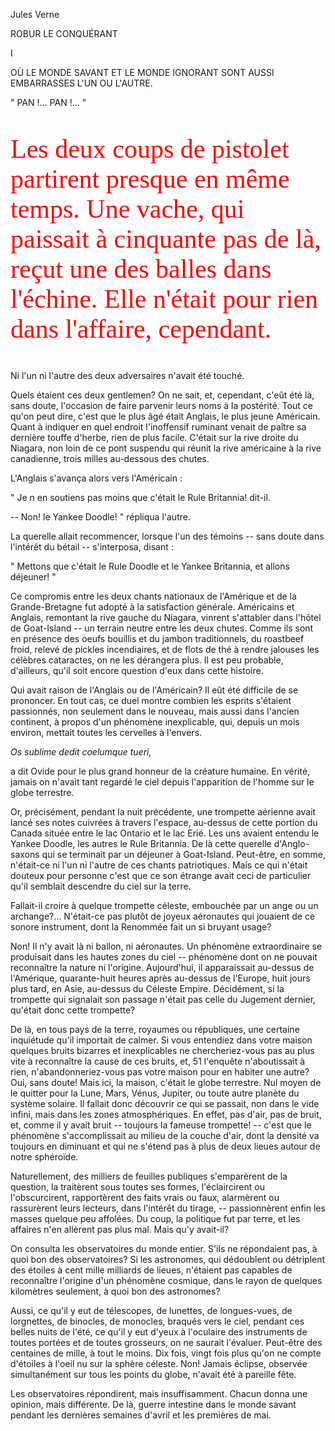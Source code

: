 Jules Verne

ROBUR LE CONQUÉRANT

I

OÙ LE MONDE SAVANT ET LE MONDE IGNORANT SONT AUSSI EMBARRASSES L'UN OU L'AUTRE.

" PAN !... PAN !... "

<p style="font-family: cursive; color:red; font-size:3em;">Les deux coups de pistolet partirent presque en même temps. Une vache, qui paissait à cinquante pas de là, reçut une des balles dans l'échine. Elle n'était pour rien dans l'affaire, cependant.</p>

Ni l'un ni l'autre des deux adversaires n'avait été touché. 

Quels étaient ces deux gentlemen? On ne sait, et, cependant, c'eût été là, sans doute, l'occasion de faire parvenir leurs noms à la postérité. Tout ce qu'on peut dire, c'est que le plus âgé était Anglais, le plus jeune Américain. Quant à indiquer en quel endroit l'inoffensif ruminant venait de paître sa dernière touffe d'herbe, rien de plus facile. C'était sur la rive droite du Niagara, non loin de ce pont suspendu qui réunit la rive américaine à la rive canadienne, trois milles au-dessous des chutes.

L'Anglais s'avança alors vers l'Américain :

" Je n en soutiens pas moins que c'était le Rule Britannia! dit-il.

-- Non! le Yankee Doodle! " répliqua l'autre.

La querelle allait recommencer, lorsque l'un des témoins -- sans doute dans l'intérêt du bétail -- s'interposa, disant :

" Mettons que c'était le Rule Doodle et le Yankee Britannia, et allons déjeuner! "

Ce compromis entre les deux chants nationaux de l'Amérique et de la Grande-Bretagne fut adopté à la satisfaction générale. Américains et Anglais, remontant la rive gauche du Niagara, vinrent s'attabler dans l'hôtel de Goat-Island -- un terrain neutre entre les deux chutes. Comme ils sont en présence des oeufs bouillis et du jambon traditionnels, du roastbeef froid, relevé de pickles incendiaires, et de flots de thé à rendre jalouses les célèbres cataractes, on ne les dérangera plus. Il est peu probable, d'ailleurs, qu'il soit encore question d'eux dans cette histoire.

Qui avait raison de l'Anglais ou de l'Américain? Il eût été difficile de se prononcer. En tout cas, ce duel montre combien les esprits s'étaient passionnés, non seulement dans le nouveau, mais aussi dans l'ancien continent, à propos d'un phénomène inexplicable, qui, depuis un mois environ, mettait toutes les cervelles à l'envers.

_Os sublime dedit coelumque tueri,_ 


a dit Ovide pour le plus grand honneur de la créature humaine. En vérité, jamais on n'avait tant regardé le ciel depuis l'apparition de l'homme sur le globe terrestre.

Or, précisément, pendant la nuit précédente, une trompette aérienne avait lancé ses notes cuivrées à travers l'espace, au-dessus de cette portion du Canada située entre le lac Ontario et le lac Erié. Les uns avaient entendu le Yankee Doodle, les autres le Rule Britannia. De là cette querelle d'Anglo-saxons qui se terminait par un déjeuner à Goat-Island. Peut-être, en somme, n'était-ce ni l'un ni l'autre de ces chants patriotiques. Mais ce qui n'était douteux pour personne c'est que ce son étrange avait ceci de particulier qu'il semblait descendre du ciel sur la terre.

Fallait-il croire à quelque trompette céleste, embouchée par un ange ou un archange?... N'était-ce pas plutôt de joyeux aéronautes qui jouaient de ce sonore instrument, dont la Renommée fait un si bruyant usage?

Non! Il n'y avait là ni ballon, ni aéronautes. Un phénomène extraordinaire se produisait dans les hautes zones du ciel -- phénomène dont on ne pouvait reconnaître la nature ni l'origine. Aujourd'hui, il apparaissait au-dessus de l'Amérique, quarante-huit heures après au-dessus de l'Europe, huit jours plus tard, en Asie, au-dessus du Céleste Empire. Décidément, si la trompette qui signalait son passage n'était pas celle du Jugement dernier, qu'était donc cette trompette?

De là, en tous pays de la terre, royaumes ou républiques, une certaine inquiétude qu'il importait de calmer. Si vous entendiez dans votre maison quelques bruits bizarres et inexplicables ne chercheriez-vous pas au plus vite à reconnaître la cause de ces bruits, et, 51 l'enquête n'aboutissait à rien, n'abandonneriez-vous pas votre maison pour en habiter une autre? Oui, sans doute! Mais ici, la maison, c'était le globe terrestre. Nul moyen de le quitter pour la Lune, Mars, Vénus, Jupiter, ou toute autre planète du système solaire. Il fallait donc découvrir ce qui se passait, non dans le vide infini, mais dans les zones atmosphériques. En effet, pas d'air, pas de bruit, et, comme il y avait bruit -- toujours la fameuse trompette! -- c'est que le phénomène s'accomplissait au milieu de la couche d'air, dont la densité va toujours en diminuant et qui ne s'étend pas à plus de deux lieues autour de notre sphéroïde.

Naturellement, des milliers de feuilles publiques s'emparèrent de la question, la traitèrent sous toutes ses formes, l'éclaircirent ou l'obscurcirent, rapportèrent des faits vrais ou faux, alarmèrent ou rassurèrent leurs lecteurs, dans l'intérêt du tirage, -- passionnèrent enfin les masses quelque peu affolées. Du coup, la politique fut par terre, et les affaires n'en allèrent pas plus mal. Mais qu'y avait-il?

On consulta les observatoires du monde entier. S'ils ne répondaient pas, à quoi bon des observatoires? Si les astronomes, qui dédoublent ou détriplent des étoiles à cent mille milliards de lieues, n'étaient pas capables de reconnaître l'origine d'un phénomène cosmique, dans le rayon de quelques kilomètres seulement, à quoi bon des astronomes?

Aussi, ce qu'il y eut de télescopes, de lunettes, de longues-vues, de lorgnettes, de binocles, de monocles, braqués vers le ciel, pendant ces belles nuits de l'été, ce qu'il y eut d'yeux à l'oculaire des instruments de toutes portées et de toutes grosseurs, on ne saurait l'évaluer. Peut-être des centaines de mille, à tout le moins. Dix fois, vingt fois plus qu'on ne compte d'étoiles à l'oeil nu sur la sphère céleste. Non! Jamais éclipse, observée simultanément sur tous les points du globe, n'avait été à pareille fête.

Les observatoires répondirent, mais insuffisamment. Chacun donna une opinion, mais différente. De là, guerre intestine dans le monde savant pendant les dernières semaines d'avril et les premières de mai. 
